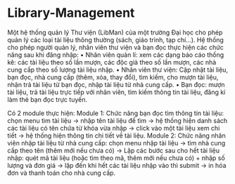 # Library-Management
Một hệ thống quản lý Thư viện (LibMan) của một trường Đại học cho phép quản lý các loại tài
liệu thông thường (sách, giáo trình, tạp chí…). Hệ thống cho phép người quản lý, nhân viên thư
viện và bạn đọc thực hiện các chức năng sau khi đăng nhập:
• Nhân viên quản lí: xem các dạng báo cáo thống kê: các tài liệu theo số lần mượn, các
độc giả theo số lần mượn, các nhà cung cấp theo số lượng tài liệu nhập.
• Nhân viên thư viện: Cập nhật tài liệu, bạn đọc, nhà cung cấp (thêm, xóa, thay đổi), tìm
kiếm, cho mượn tài liệu, nhận trả tài liệu từ bạn đọc, nhập tài liệu từ nhà cung cấp. 
• Bạn đọc: mượn tài liệu, trả tài liệu trực tiếp với nhân viên, tìm kiếm thông tin tài liệu,
đăng kí làm thẻ bạn đọc trực tuyến. 

Có 2 module thực hiện:
Module 1: Chức năng bạn đọc tìm thông tin tài liệu: chọn menu tìm tài liệu → nhập tên tài liệu để
tìm → hệ thống hiện danh sách các tài liệu có tên chứa từ khóa vừa nhập → click vào
một tài liệu xem chi tiết → hệ thống hiện thông tin chi tiết về tài liệu.
Module 2: Chức năng nhân viên nhập tài liệu từ nhà cung cấp: chọn menu nhập tài liệu → tìm nhà
cung cấp theo tên (thêm mới nếu chưa có) → Lặp các bước sau cho hết tài liệu nhập: quét
mã tài liệu (hoặc tìm theo mã, thêm mới nếu chưa có) + nhập số lượng và đơn giá → lặp
đến khi hết các tài liệu nhập vào thì submit → in hóa đơn và thanh toán cho nhà cung
cấp.
